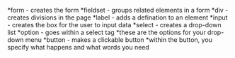 *form - creates the form
*fieldset - groups related elements in a form
*div - creates divisions in the page
*label - adds a defination to an element
*input - creates the box for the user to input data
*select - creates a drop-down list
*option - goes within a select tag 
	*these are the options for your drop-down menu
*button - makes a clickable button
	*within the button, you specify what happens and what words you need